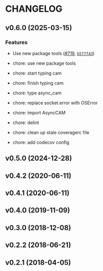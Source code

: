 # CHANGELOG


## v0.6.0 (2025-03-15)

### Features

- Use new package tools ([#719](https://github.com/MartinHjelmare/leicacam/pull/719),
  [`b577f43`](https://github.com/MartinHjelmare/leicacam/commit/b577f43a2252c7f5dc804c542aeadf2aa4dc9d28))

* chore: use new package tools

* chore: start typing cam

* chore: finish typing cam

* chore: type async_cam

* chore: replace socket.error with OSError

* chore: import AsyncCAM

* chore: delint

* chore: clean up stale coveragerc file

* chore: add codecov config


## v0.5.0 (2024-12-28)


## v0.4.2 (2020-06-11)


## v0.4.1 (2020-06-11)


## v0.4.0 (2019-11-09)


## v0.3.0 (2018-12-08)


## v0.2.2 (2018-06-21)


## v0.2.1 (2018-04-05)
